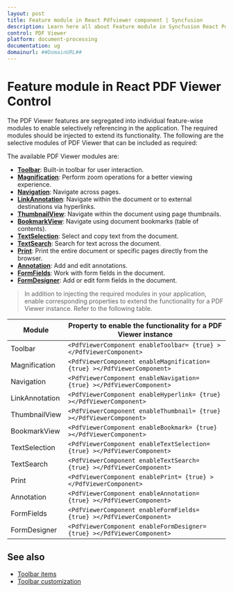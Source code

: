 ```yaml
---
layout: post
title: Feature module in React Pdfviewer component | Syncfusion
description: Learn here all about Feature module in Syncfusion React Pdfviewer component of Syncfusion Essential JS 2 and more.
control: PDF Viewer
platform: document-processing
documentation: ug
domainurl: ##DomainURL##
---
```


# Feature module in React PDF Viewer Control

The PDF Viewer features are segregated into individual feature-wise modules to enable selectively referencing in the application. The required modules should be injected to extend its functionality. The following are the selective modules of PDF Viewer that can be included as required:

The available PDF Viewer modules are:

* [**Toolbar**](./toolbar-customization/annotation-toolbar-customization): Built-in toolbar for user interaction.
* [**Magnification**](./magnification): Perform zoom operations for a better viewing experience.
* [**Navigation**](./interactive-pdf-navigation/page-navigation): Navigate across pages.
* [**LinkAnnotation**](./interactive-pdf-navigation/hyperlink-navigation): Navigate within the document or to external destinations via hyperlinks.
* [**ThumbnailView**](./interactive-pdf-navigation/page-thumbnail-navigation): Navigate within the document using page thumbnails.
* [**BookmarkView**](./interactive-pdf-navigation/bookmark-navigation): Navigate using document bookmarks (table of contents).
* [**TextSelection**](./textselection): Select and copy text from the document.
* [**TextSearch**](./text-search): Search for text across the document.
* [**Print**](./print): Print the entire document or specific pages directly from the browser.
* [**Annotation**](./annotation/text-markup-annotation): Add and edit annotations.
* [**FormFields**](./form-designer/create-programmatically): Work with form fields in the document.
* [**FormDesigner**](./form-designer/create-programmatically): Add or edit form fields in the document.

>In addition to injecting the required modules in your application, enable corresponding properties to extend the functionality for a PDF Viewer instance.
Refer to the following table.

| Module | Property to enable the functionality for a PDF Viewer instance |
|---|---|
|Toolbar|`<PdfViewerComponent enableToolbar= {true} ></PdfViewerComponent>`|
|Magnification|`<PdfViewerComponent enableMagnification= {true} ></PdfViewerComponent>`|
|Navigation|`<PdfViewerComponent enableNavigation= {true} ></PdfViewerComponent>`|
|LinkAnnotation|`<PdfViewerComponent enableHyperlink= {true} ></PdfViewerComponent>`|
|ThumbnailView|`<PdfViewerComponent enableThumbnail= {true} ></PdfViewerComponent>`|
|BookmarkView|`<PdfViewerComponent enableBookmark= {true} ></PdfViewerComponent>`|
|TextSelection|`<PdfViewerComponent enableTextSelection= {true} ></PdfViewerComponent>`|
|TextSearch|`<PdfViewerComponent enableTextSearch= {true} ></PdfViewerComponent>`|
|Print|`<PdfViewerComponent enablePrint= {true} ></PdfViewerComponent>`|
|Annotation|`<PdfViewerComponent enableAnnotation= {true} ></PdfViewerComponent>`|
|FormFields|`<PdfViewerComponent enableFormFields= {true} ></PdfViewerComponent>`|
|FormDesigner|`<PdfViewerComponent enableFormDesigner= {true} ></PdfViewerComponent>`|

## See also

* [Toolbar items](./toolbar)
* [Toolbar customization](./how-to/toolbar-customization)